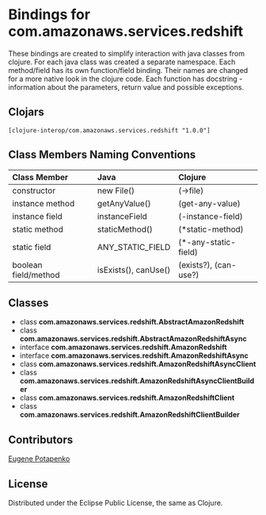 # Bindings for com.amazonaws.services.redshift

These bindings are created to simplify interaction with java classes from clojure.
For each java class was created a separate namespace.
Each method/field has its own function/field binding.
Their names are changed for a more native look in the clojure code. Each function has docstring - information about the parameters, return value and possible exceptions.

## Clojars

```
[clojure-interop/com.amazonaws.services.redshift "1.0.0"]
```

## Class Members Naming Conventions

| Class Member | Java | Clojure |
|:--|:--|:--|
| constructor | new File() | (->file) |
| instance method | getAnyValue() | (get-any-value) |
| instance field | instanceField | (-instance-field) |
| static method | staticMethod() | (*static-method) |
| static field | ANY_STATIC_FIELD | (*-any-static-field) |
| boolean field/method | isExists(), canUse() | (exists?), (can-use?) |

## Classes

- class **com.amazonaws.services.redshift.AbstractAmazonRedshift**
- class **com.amazonaws.services.redshift.AbstractAmazonRedshiftAsync**
- interface **com.amazonaws.services.redshift.AmazonRedshift**
- interface **com.amazonaws.services.redshift.AmazonRedshiftAsync**
- class **com.amazonaws.services.redshift.AmazonRedshiftAsyncClient**
- class **com.amazonaws.services.redshift.AmazonRedshiftAsyncClientBuilder**
- class **com.amazonaws.services.redshift.AmazonRedshiftClient**
- class **com.amazonaws.services.redshift.AmazonRedshiftClientBuilder**

## Contributors

[Eugene Potapenko](https://github.com/potapenko/)

## License

Distributed under the Eclipse Public License, the same as Clojure.

